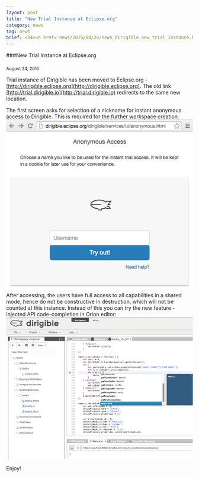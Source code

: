 ```yaml
---
layout: post
title: "New Trial Instance at Eclipse.org"
category: news
tag: news
brief: <h4><a href='news/2015/08/24/news_dirigible_new_trial_instance.html'>New Trial Instance at Eclipse.org</a></h4> <sub class="post-info">August 24, 2015</sub></br> 
---
```


###New Trial Instance at Eclipse.org

<sub class="post-info">August 24, 2015</sub>

Trial instance of Dirigible has been moved to Eclipse.org - [http://dirigible.eclipse.org](http://dirigible.eclipse.org).
The old link [http://trial.dirigible.io](http://trial.dirigible.io) redirects to the same new location.

The first screen asks for selection of a nickname for instant anonymous access to Dirigible. This is required for the further workspace creation.
<br>
<img src="/img/posts/instant_access.png"/>
<br>
After accessing, the users have full access to all capabilities in a shared mode, hence do not be constructive in destruction, which will not be counted at this instance.
Instead of this you can try the new feature - injected API code-completion in Orion editor:
<br>
<img src="/img/posts/injected_api_in_orion.png"/>
<br>

Enjoy!


